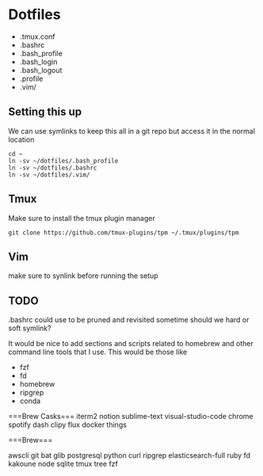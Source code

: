# Dotfiles

* .tmux.conf
* .bashrc
* .bash_profile
* .bash_login
* .bash_logout
* .profile
* .vim/

## Setting this up
We can use symlinks to keep this all in a git repo but access it in the normal location
```
cd ~
ln -sv ~/dotfiles/.bash_profile
ln -sv ~/dotfiles/.bashrc
ln -sv ~/dotfiles/.vim/
```

## Tmux
Make sure to install the tmux plugin manager
```
git clone https://github.com/tmux-plugins/tpm ~/.tmux/plugins/tpm
```

## Vim
make sure to synlink before running the setup

## TODO
.bashrc could use to be pruned and revisited sometime
should we hard or soft symlink?

It would be nice to add sections and scripts related to homebrew and other command line tools that I use. This would be those like
* fzf
* fd
* homebrew
* ripgrep
* conda


===Brew Casks===
iterm2
notion
sublime-text
visual-studio-code
chrome
spotify
dash
clipy
flux
docker
things

===Brew===

awscli
git
bat
glib
postgresql
python
curl
ripgrep
elasticsearch-full
ruby
fd
kakoune
node
sqlite
tmux
tree
fzf
